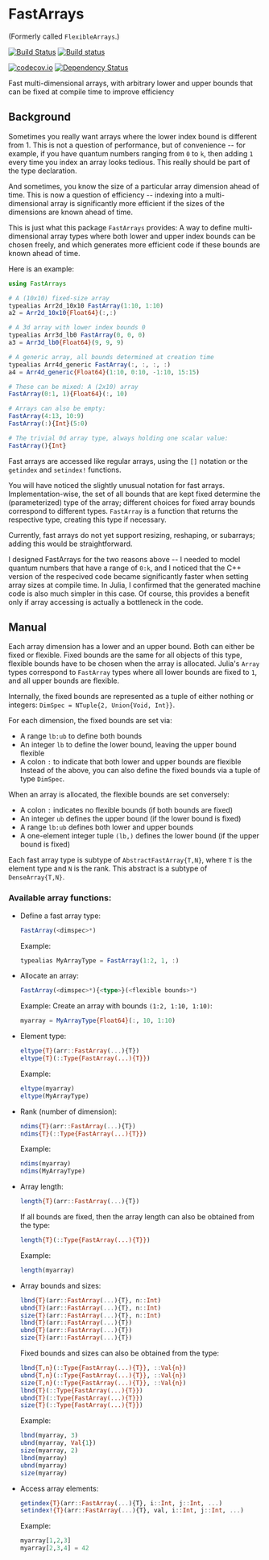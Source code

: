 # FastArrays

(Formerly called `FlexibleArrays`.)

[![Build Status](https://travis-ci.org/eschnett/FastArrays.jl.svg?branch=master)](https://travis-ci.org/eschnett/FastArrays.jl)
[![Build status](https://ci.appveyor.com/api/projects/status/qrpo2bagojcmkb6h/branch/master?svg=true)](https://ci.appveyor.com/project/eschnett/fastarrays-jl/branch/master)

[![codecov.io](https://codecov.io/github/eschnett/FastArrays.jl/coverage.svg?branch=master)](https://codecov.io/github/eschnett/FastArrays.jl?branch=master)
[![Dependency Status](https://dependencyci.com/github/eschnett/FastArrays.jl/badge)](https://dependencyci.com/github/eschnett/FastArrays.jl)

Fast multi-dimensional arrays, with arbitrary lower and upper bounds that can be fixed at compile time to improve efficiency

## Background

Sometimes you really want arrays where the lower index bound is different from 1. This is not a question of performance, but of convenience -- for example, if you have quantum numbers ranging from `0` to `k`, then adding `1` every time you index an array looks tedious. This really should be part of the type declaration.

And sometimes, you know the size of a particular array dimension ahead of time. This is now a question of efficiency -- indexing into a multi-dimensional array is significantly more efficient if the sizes of the dimensions are known ahead of time.

This is just what this package `FastArrays` provides: A way to define multi-dimensional array types where both lower and upper index bounds can be chosen freely, and which generates more efficient code if these bounds are known ahead of time.

Here is an example:
```Julia
using FastArrays

# A (10x10) fixed-size array
typealias Arr2d_10x10 FastArray(1:10, 1:10)
a2 = Arr2d_10x10{Float64}(:,:)

# A 3d array with lower index bounds 0
typealias Arr3d_lb0 FastArray(0, 0, 0)
a3 = Arr3d_lb0{Float64}(9, 9, 9)

# A generic array, all bounds determined at creation time
typealias Arr4d_generic FastArray(:, :, :, :)
a4 = Arr4d_generic{Float64}(1:10, 0:10, -1:10, 15:15)

# These can be mixed: A (2x10) array
FastArray(0:1, 1){Float64}(:, 10)

# Arrays can also be empty:
FastArray(4:13, 10:9)
FastArray(:){Int}(5:0)

# The trivial 0d array type, always holding one scalar value:
FastArray(){Int}
```

Fast arrays are accessed like regular arrays, using the `[]` notation or the `getindex` and `setindex!` functions.

You will have noticed the slightly unusual notation for fast arrays. Implementation-wise, the set of all bounds that are kept fixed determine the (parameterized) type of the array; different choices for fixed array bounds correspond to different types. `FastArray` is a function that returns the respective type, creating this type if necessary.

Currently, fast arrays do not yet support resizing, reshaping, or subarrays; adding this would be straightforward.

I designed FastArrays for the two reasons above -- I needed to model quantum numbers that have a range of `0:k`, and I noticed that the C++ version of the respecived code became significantly faster when setting array sizes at compile time. In Julia, I confirmed that the generated machine code is also much simpler in this case. Of course, this provides a benefit only if array accessing is actually a bottleneck in the code.

## Manual

Each array dimension has a lower and an upper bound. Both can either be fixed or flexible. Fixed bounds are the same for all objects of this type, flexible bounds have to be chosen when the array is allocated. Julia's `Array` types correspond to `FastArray` types where all lower bounds are fixed to `1`, and all upper bounds are flexible.

Internally, the fixed bounds are represented as a tuple of either nothing or integers: `DimSpec = NTuple{2, Union{Void, Int}}`.

For each dimension, the fixed bounds are set via:
- A range `lb:ub` to define both bounds
- An integer `lb` to define the lower bound, leaving the upper bound flexible
- A colon `:` to indicate that both lower and upper bounds are flexible
Instead of the above, you can also define the fixed bounds via a tuple of type `DimSpec`.

When an array is allocated, the flexible bounds are set conversely:
- A colon `:` indicates no flexible bounds (if both bounds are fixed)
- An integer `ub` defines the upper bound (if the lower bound is fixed)
- A range `lb:ub` defines both lower and upper bounds
- A one-element integer tuple `(lb,)` defines the lower bound (if the upper bound is fixed)

Each fast array type is subtype of `AbstractFastArray{T,N}`, where `T` is the element type and `N` is the rank. This abstract is a subtype of `DenseArray{T,N}`.

### Available array functions:

- Define a fast array type:

  ```Julia
  FastArray(<dimspec>*)
  ```

  Example:

  ```Julia
  typealias MyArrayType = FastArray(1:2, 1, :)
  ```

- Allocate an array:

  ```Julia
  FastArray(<dimspec>*){<type>}(<flexible bounds>*)
  ```

  Example:
  Create an array with bounds `(1:2, 1:10, 1:10)`:

  ```Julia
  myarray = MyArrayType{Float64}(:, 10, 1:10)
  ```

- Element type:

  ```Julia
  eltype{T}(arr::FastArray(...){T})
  eltype{T}(::Type{FastArray(...){T}})
  ```

  Example:

  ```Julia
  eltype(myarray)
  eltype(MyArrayType)
  ```

- Rank (number of dimension):

  ```Julia
  ndims{T}(arr::FastArray(...){T})
  ndims{T}(::Type{FastArray(...){T}})
  ```

  Example:

  ```Julia
  ndims(myarray)
  ndims(MyArrayType)
  ```

- Array length:

  ```Julia
  length{T}(arr::FastArray(...){T})
  ```

  If all bounds are fixed, then the array length can also be obtained from the type:

  ```Julia
  length{T}(::Type{FastArray(...){T}})
  ```

  Example:

  ```Julia
  length(myarray)
  ```

- Array bounds and sizes:

  ```Julia
  lbnd{T}(arr::FastArray(...){T}, n::Int)
  ubnd{T}(arr::FastArray(...){T}, n::Int)
  size{T}(arr::FastArray(...){T}, n::Int)
  lbnd{T}(arr::FastArray(...){T})
  ubnd{T}(arr::FastArray(...){T})
  size{T}(arr::FastArray(...){T})
  ```

  Fixed bounds and sizes can also be obtained from the type:

  ```Julia
  lbnd{T,n}(::Type{FastArray(...){T}}, ::Val{n})
  ubnd{T,n}(::Type{FastArray(...){T}}, ::Val{n})
  size{T,n}(::Type{FastArray(...){T}}, ::Val{n})
  lbnd{T}(::Type{FastArray(...){T}})
  ubnd{T}(::Type{FastArray(...){T}})
  size{T}(::Type{FastArray(...){T}})
  ```

  Example:

  ```Julia
  lbnd(myarray, 3)
  ubnd(myarray, Val{1})
  size(myarray, 2)
  lbnd(myarray)
  ubnd(myarray)
  size(myarray)
  ```

- Access array elements:

  ```Julia
  getindex{T}(arr::FastArray(...){T}, i::Int, j::Int, ...)
  setindex!{T}(arr::FastArray(...){T}, val, i::Int, j::Int, ...)
  ```

  Example:

  ```Julia
  myarray[1,2,3]
  myarray[2,3,4] = 42
  ```
